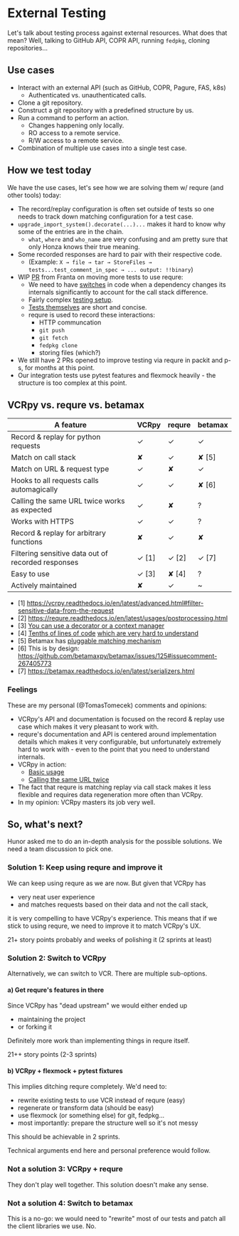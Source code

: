 # External Testing

Let's talk about testing process against external resources. What does that
mean? Well, talking to GitHub API, COPR API, running `fedpkg`, cloning
repositories...

## Use cases

- Interact with an external API (such as GitHub, COPR, Pagure, FAS, k8s)
  - Authenticated vs. unauthenticated calls.
- Clone a git repository.
- Construct a git repository with a predefined structure by us.
- Run a command to perform an action.
  - Changes happening only locally.
  - RO access to a remote service.
  - R/W access to a remote service.
- Combination of multiple use cases into a single test case.

## How we test today

We have the use cases, let's see how we are solving them w/ requre (and other tools) today:

- The record/replay configuration is often set outside of tests so one needs to track down matching configuration for a test case.
- `upgrade_import_system().decorate(...)...` makes it hard to know why some of the entries are in the chain.
  - `what`, `where` and `who_name` are very confusing and am pretty sure that only Honza knows their true meaning.
- Some recorded responses are hard to pair with their respective code.
  - (Example: `X → file → tar → StoreFiles → tests...test_comment_in_spec → ... output: !!binary`)
- WIP [PR](https://github.com/packit-service/packit/pull/612) from Franta on moving more tests to use requre:
  - We need to have [switches](https://github.com/packit-service/packit/pull/612/files#diff-c2e2e7a23e6a4cefc8ba3ff9ec18c866R189) in code when a dependency changes its internals significantly to account for the call stack difference.
  - Fairly complex [testing setup](https://github.com/packit-service/packit/pull/612/files#diff-c2e2e7a23e6a4cefc8ba3ff9ec18c866).
  - [Tests themselves](https://github.com/packit-service/packit/pull/612/files#diff-db8ce5f26d68799608c6cab5aae59fdc) are short and concise.
  - requre is used to record these interactions:
    - HTTP communcation
    - `git push`
    - `git fetch`
    - `fedpkg clone`
    - storing files (which?)
- We still have 2 PRs opened to improve testing via requre in packit and p-s, for months at this point.
- Our integration tests use pytest features and flexmock heavily - the structure is too complex at this point.

## VCRpy vs. requre vs. betamax

| A feature                                          | VCRpy | requre | betamax |
| -------------------------------------------------- | ----- | ------ | ------- |
| Record & replay for python requests                | ✓     | ✓      | ✓       |
| Match on call stack                                | ✘     | ✓      | ✘ [5]   |
| Match on URL & request type                        | ✓     | ✘      | ✓       |
| Hooks to all requests calls automagically          | ✓     | ✓      | ✘ [6]   |
| Calling the same URL twice works as expected       | ✓     | ✘      | ?       |
| Works with HTTPS                                   | ✓     | ✓      | ?       |
| Record & replay for arbitrary functions            | ✘     | ✓      | ✘       |
| Filtering sensitive data out of recorded responses | ✓ [1] | ✓ [2]  | ✓ [7]   |
| Easy to use                                        | ✓ [3] | ✘ [4]  | ?       |
| Actively maintained                                | ✘     | ✓      | ~       |

- [1] https://vcrpy.readthedocs.io/en/latest/advanced.html#filter-sensitive-data-from-the-request
- [2] https://requre.readthedocs.io/en/latest/usages/postprocessing.html
- [3] [You can use a decorator or a context manager](https://vcrpy.readthedocs.io/en/latest/usage.html)
- [4] [Tenths of lines of code](https://github.com/packit-service/packit/blob/master/tests_recording/__init__.py#L16) [which are very hard to understand](https://github.com/packit-service/packit/blob/master/tests_recording/testbase.py#L22)
- [5] Betamax has [pluggable matching mechanism](https://betamax.readthedocs.io/en/latest/matchers.html)
- [6] This is by design: https://github.com/betamaxpy/betamax/issues/125#issuecomment-267405773
- [7] https://betamax.readthedocs.io/en/latest/serializers.html

### Feelings

These are my personal (@TomasTomecek) comments and opinions:

- VCRpy's API and documentation is focused on the record & replay use case
  which makes it very pleasant to work with.
- requre's documentation and API is centered around implementation details
  which makes it very configurable, but unfortunately extremely hard to work
  with - even to the point that you need to understand internals.
- VCRpy in action:
  - [Basic usage](https://github.com/packit-service/packit/pull/785)
  - [Calling the same URL twice](https://github.com/packit-service/ogr/pull/373)
- The fact that requre is matching replay via call stack makes it less flexible
  and requires data regeneration more often than VCRpy.
- In my opinion: VCRpy masters its job very well.

## So, what's next?

Hunor asked me to do an in-depth analysis for the possible solutions. We need
a team discussion to pick one.

### Solution 1: Keep using requre and improve it

We can keep using requre as we are now. But given that VCRpy has

- very neat user experience
- and matches requests based on their data and not the call stack,

it is very compelling to have VCRpy's experience. This means that if we stick
to using requre, we need to improve it to match VCRpy's UX.

21+ story points probably and weeks of polishing it (2 sprints at least)

### Solution 2: Switch to VCRpy

Alternatively, we can switch to VCR. There are multiple sub-options.

#### a) Get requre's features in there

Since VCRpy has "dead upstream" we would either ended up

- maintaining the project
- or forking it

Definitely more work than implementing things in requre itself.

21++ story points (2-3 sprints)

#### b) VCRpy + flexmock + pytest fixtures

This implies ditching requre completely. We'd need to:

- rewrite existing tests to use VCR instead of requre (easy)
- regenerate or transform data (should be easy)
- use flexmock (or something else) for git, fedpkg...
- most importantly: prepare the structure well so it's not messy

This should be achievable in 2 sprints.

Technical arguments end here and personal preference would follow.

### Not a solution 3: VCRpy + requre

They don't play well together. This solution doesn't make any sense.

### Not a solution 4: Switch to betamax

This is a no-go: we would need to "rewrite" most of our tests and patch all the
client libraries we use. No.
